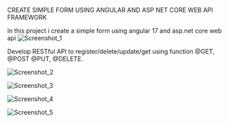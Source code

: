 CREATE SIMPLE FORM USING ANGULAR AND ASP NET CORE WEB API FRAMEWORK

In this project i create a simple form using angular 17 and asp.net core web api
![Screenshot_1](https://github.com/nekoadam/CDN/assets/26160739/a3fb6ad2-14bc-4a9e-a0e2-f502aaee9c4c)

Develop RESTful API to register/delete/update/get using function @GET, @POST @PUT, @DELETE.

![Screenshot_2](https://github.com/nekoadam/CDN/assets/26160739/a962bd0e-df25-426c-9e2e-2f1b9f9f8095)

![Screenshot_3](https://github.com/nekoadam/CDN/assets/26160739/1da1597a-8338-46e2-9d13-78ac27935da1)

![Screenshot_4](https://github.com/nekoadam/CDN/assets/26160739/71c0ad2d-de1e-42ea-a267-c0b347e40371)

![Screenshot_5](https://github.com/nekoadam/CDN/assets/26160739/7826284a-25d5-4101-a0b7-995e0cebecab)




 

